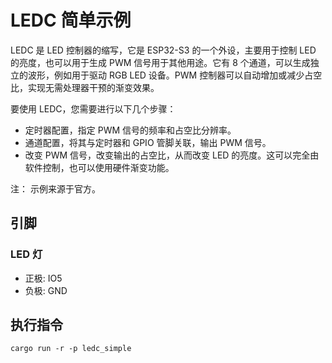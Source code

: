 # LEDC 简单示例

LEDC 是 LED 控制器的缩写，它是 ESP32-S3 的一个外设，主要用于控制 LED 的亮度，也可以用于生成 PWM 信号用于其他用途。它有 8 个通道，可以生成独立的波形，例如用于驱动 RGB LED 设备。PWM 控制器可以自动增加或减少占空比，实现无需处理器干预的渐变效果。

要使用 LEDC，您需要进行以下几个步骤：

- 定时器配置，指定 PWM 信号的频率和占空比分辨率。
- 通道配置，将其与定时器和 GPIO 管脚关联，输出 PWM 信号。
- 改变 PWM 信号，改变输出的占空比，从而改变 LED 的亮度。这可以完全由软件控制，也可以使用硬件渐变功能。

注： 示例来源于官方。

## 引脚

### LED 灯

- 正极: IO5
- 负极: GND

## 执行指令

```shell
cargo run -r -p ledc_simple
```

